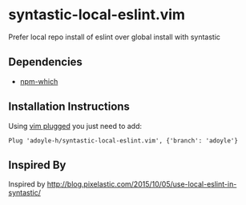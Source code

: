# syntastic-local-eslint.vim

Prefer local repo install of eslint over global install with syntastic

Dependencies
------------

- [npm-which](https://github.com/timoxley/npm-which)

Installation Instructions
-------------------------

Using [vim plugged](https://github.com/junegunn/vim-plug) you just need to add:

```
Plug 'adoyle-h/syntastic-local-eslint.vim', {'branch': 'adoyle'}
```

Inspired By
-----------

Inspired by http://blog.pixelastic.com/2015/10/05/use-local-eslint-in-syntastic/
